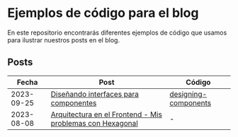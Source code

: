 # Ejemplos de código para el blog

En este repositorio encontrarás diferentes ejemplos de código que usamos para ilustrar nuestros posts en el blog.

## Posts

Fecha | Post | Código
---|---|---
2023-09-25 | [Diseñando interfaces para componentes](https://blog.codium.team/2023-09_dise%C3%B1ando-interfaces-para-componentes) | [designing-components](designing-components)
2023-08-08 | [Arquitectura en el Frontend - Mis problemas con Hexagonal](https://blog.codium.team/2023-08_arquitectura-hexagonal-frontend-mis-problemas) | -